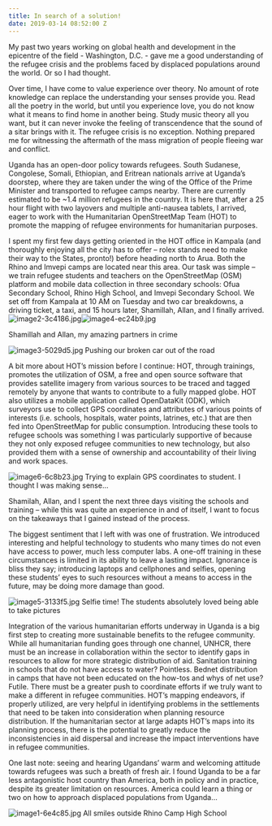 ```yaml
---
title: In search of a solution!
date: 2019-03-14 08:52:00 Z
---
```


My past two years working on global health and development in the epicentre of the field - Washington, D.C. - gave me a good understanding of the refugee crisis and the problems faced by displaced populations around the world. Or so I had thought. 

Over time, I have come to value experience over theory. No amount of rote knowledge can replace the understanding your senses provide you. Read all the poetry in the world, but until you experience love, you do not know what it means to find home in another being. Study music theory all you want, but it can never invoke the feeling of transcendence that the sound of a sitar brings with it. The refugee crisis is no exception. Nothing prepared me for witnessing the aftermath of the mass migration of people fleeing war and conflict. 

Uganda has an open-door policy towards refugees. South Sudanese, Congolese, Somali, Ethiopian, and Eritrean nationals arrive at Uganda’s doorstep, where they are taken under the wing of the Office of the Prime Minister and transported to refugee camps nearby. There are currently estimated to be ~1.4 million refugees in the country. It is here that, after a 25 hour flight with two layovers and multiple anti-nausea tablets, I arrived, eager to work with the Humanitarian OpenStreetMap Team (HOT) to promote the mapping of refugee environments for humanitarian purposes. 

I spent my first few days getting oriented in the HOT office in Kampala (and thoroughly enjoying all the city has to offer – rolex stands need to make their way to the States, pronto!) before heading north to Arua. Both the Rhino and Imvepi camps are located near this area. Our task was simple – we train refugee students and teachers on the OpenStreetMap (OSM) platform and mobile data collection in three secondary schools: Ofua Secondary School, Rhino High School, and Imvepi Secondary School. We set off from Kampala at 10 AM on Tuesday and two car breakdowns, a driving ticket, a taxi, and 15 hours later, Shamillah, Allan, and I finally arrived. 
![image2-3c4186.jpg](/uploads/image2-3c4186.jpg)![image4-ec24b9.jpg](/uploads/image4-ec24b9.jpg)

Shamillah and Allan, my amazing partners in crime 

![image3-5029d5.jpg](/uploads/image3-5029d5.jpg)
Pushing our broken car out of the road 

A bit more about HOT’s mission before I continue: HOT, through trainings, promotes the utilization of OSM, a free and open source software that provides satellite imagery from various sources to be traced and tagged remotely by anyone that wants to contribute to a fully mapped globe. HOT also utilizes a mobile application called OpenDataKit (ODK), which surveyors use to collect GPS coordinates and attributes of various points of interests (i.e. schools, hospitals, water points, latrines, etc.) that are then fed into OpenStreetMap for public consumption. Introducing these tools to refugee schools was something I was particularly supportive of because they not only exposed refugee communities to new technology, but also provided them with a sense of ownership and accountability of their living and work spaces. 

![image6-6c8b23.jpg](/uploads/image6-6c8b23.jpg)
Trying to explain GPS coordinates to student. I thought I was making sense… 

Shamilah, Allan, and I spent the next three days visiting the schools and training – while this was quite an experience in and of itself, I want to focus on the takeaways that I gained instead of the process. 

The biggest sentiment that I left with was one of frustration. We introduced interesting and helpful technology to students who many times do not even have access to power, much less computer labs. A one-off training in these circumstances is limited in its ability to leave a lasting impact. Ignorance is bliss they say; introducing laptops and cellphones and selfies, opening these students’ eyes to such resources without a means to access in the future, may be doing more damage than good. 

![image5-3133f5.jpg](/uploads/image5-3133f5.jpg)
Selfie time! The students absolutely loved being able to take pictures 

Integration of the various humanitarian efforts underway in Uganda is a big first step to creating more sustainable benefits to the refugee community. While all humanitarian funding goes through one channel, UNHCR, there must be an increase in collaboration within the sector to identify gaps in resources to allow for more strategic distribution of aid. Sanitation training in schools that do not have access to water? Pointless. Bednet distribution in camps that have not been educated on the how-tos and whys of net use? Futile. There must be a greater push to coordinate efforts if we truly want to make a different in refugee communities. HOT’s mapping endeavors, if properly utilized, are very helpful in identifying problems in the settlements that need to be taken into consideration when planning resource distribution. If the humanitarian sector at large adapts HOT’s maps into its planning process, there is the potential to greatly reduce the inconsistencies in aid dispersal and increase the impact interventions have in refugee communities. 

One last note: seeing and hearing Ugandans’ warm and welcoming attitude towards refugees was such a breath of fresh air. I found Uganda to be a far less antagonistic host country than America, both in policy and in practice, despite its greater limitation on resources. America could learn a thing or two on how to approach displaced populations from Uganda…

![image1-6e4c85.jpg](/uploads/image1-6e4c85.jpg)
All smiles outside Rhino Camp High School
